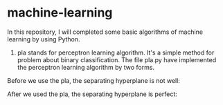 # machine-learning
In this repository, I will completed some basic algorithms of machine learning by using Python.

1. pla stands for perceptron learning algorithm. It's a simple method for problem about binary classification. The file pla.py have implemented the perceptron learning algorithm by two forms.

Before we use the pla, the separating hyperplane is not well:


After we used the pla, the separating hyperplane is perfect:


